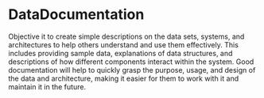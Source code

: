 # DataDocumentation
Objective it to create simple descriptions on the data sets, systems, and architectures to help others understand and use them effectively. 
This includes providing sample data, explanations of data structures, and descriptions of how different components interact within the system. 
Good documentation will help to quickly grasp the purpose, usage, and design of the data and architecture, making it easier for them to work with it and maintain it in the future. 
